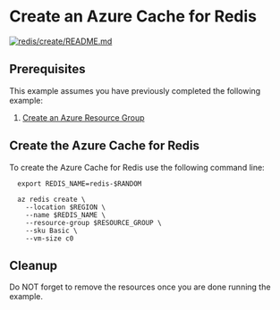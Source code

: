 
# Create an Azure Cache for Redis

[![redis/create/README.md](https://github.com/Azure-Samples/java-on-azure-examples/actions/workflows/redis_create_README_md.yml/badge.svg)](https://github.com/Azure-Samples/java-on-azure-examples/actions/workflows/redis_create_README_md.yml)

## Prerequisites

This example assumes you have previously completed the following example:

1. [Create an Azure Resource Group](../../../general/group/create/README.md)

<!-- workflow.include(../../../general/group/create/README.md) -->

## Create the Azure Cache for Redis

To create the Azure Cache for Redis use the following command line:

````shell
  export REDIS_NAME=redis-$RANDOM

  az redis create \
    --location $REGION \
    --name $REDIS_NAME \
    --resource-group $RESOURCE_GROUP \
    --sku Basic \
    --vm-size c0
````

<!-- workflow.run()

  sleep 3000

  -->

## Cleanup

<!-- workflow.directOnly() 

export RESULT=$(az redis show --resource-group $RESOURCE_GROUP --name $REDIS_NAME --query provisioningState --output tsv)

az group delete --name $RESOURCE_GROUP --yes || true

if [[ "$RESULT" != Succeeded ]]; then
  exit 1
fi

  -->

Do NOT forget to remove the resources once you are done running the example.
